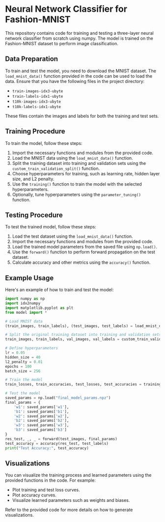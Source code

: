 # Neural Network Classifier for Fashion-MNIST

This repository contains code for training and testing a three-layer neural network classifier from scratch using numpy. The model is trained on the Fashion-MNIST dataset to perform image classification.

## Data Preparation

To train and test the model, you need to download the MNIST dataset. The `load_mnist_data()` function provided in the code can be used to load the data. Ensure that you have the following files in the project directory:

- `train-images-idx3-ubyte`
- `train-labels-idx1-ubyte`
- `t10k-images-idx3-ubyte`
- `t10k-labels-idx1-ubyte`

These files contain the images and labels for both the training and test sets.

## Training Procedure

To train the model, follow these steps:

1. Import the necessary functions and modules from the provided code.
2. Load the MNIST data using the `load_mnist_data()` function.
3. Split the training dataset into training and validation sets using the `custom_train_validation_split()` function.
4. Choose hyperparameters for training, such as learning rate, hidden layer size, and L2 penalty.
5. Use the `training()` function to train the model with the selected hyperparameters.
6. Optionally, tune hyperparameters using the `parameter_tuning()` function.

## Testing Procedure

To test the trained model, follow these steps:

1. Load the test dataset using the `load_mnist_data()` function.
2. Import the necessary functions and modules from the provided code.
3. Load the trained model parameters from the saved file using `np.load()`.
4. Use the `forward()` function to perform forward propagation on the test dataset.
5. Calculate accuracy and other metrics using the `accuracy()` function.

## Example Usage

Here's an example of how to train and test the model:

```python
import numpy as np
import idx2numpy
import matplotlib.pyplot as plt
from model import *

# Load MNIST data
(train_images, train_labels), (test_images, test_labels) = load_mnist_data()

# Split the original training dataset into training and validation sets
train_images, train_labels, val_images, val_labels = custom_train_validation_split(train_images, train_labels, validation_ratio=0.2)

# Define hyperparameters
lr = 0.05
hidden_size = 40
l2_penalty = 0.01
epochs = 100
batch_size = 256

# Train the model
train_losses, train_accuracies, test_losses, test_accuracies = training((train_images, train_labels), train_labels, (test_images, test_labels), test_labels, epochs=100, hidden_layer_sizes = best_hidden_size, batch_size=256, lr=best_lr, l2_penalty=best_l2_penalty, save_path="final_model_params.npz")

# Test the model
saved_params = np.load("final_model_params.npz")
final_params = {
    'w1': saved_params['w1'],
    'b1': saved_params['b1'],
    'w2': saved_params['w2'],
    'b2': saved_params['b2'],
    'w3': saved_params['w3'],
    'b3': saved_params['b3']
}
res_test, _, _ = forward(test_images, final_params)
test_accuracy = accuracy(res_test, test_labels)
print("Test Accuracy:", test_accuracy)
```

## Visualizations

You can visualize the training process and learned parameters using the provided functions in the code. For example:

- Plot training and test loss curves.
- Plot accuracy curves.
- Visualize learned parameters such as weights and biases.

Refer to the provided code for more details on how to generate visualizations.
